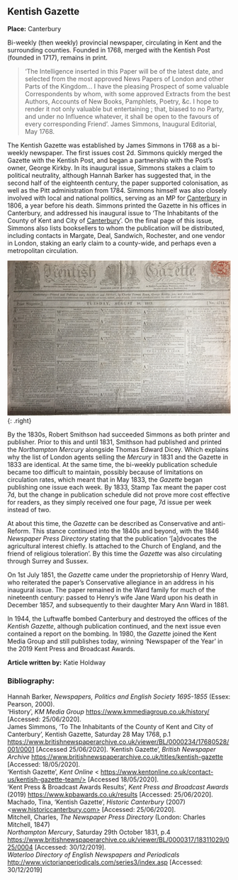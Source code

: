 ## Kentish Gazette

**Place:** Canterbury

Bi-weekly (then weekly) provincial newspaper, circulating in Kent and the surrounding counties. Founded in 1768, merged with the Kentish Post (founded in 1717), remains in print.

>‘The Intelligence inserted in this Paper will be of the latest date, and selected from the most approved News Papers of London and other Parts of the Kingdom… I have the pleasing Prospect of some valuable Correspondents by whom, with some approved Extracts from the best Authors, Accounts of New Books, Pamphlets, Poetry, &c. I hope to render it not only valuable but entertaining ; that, biased to no Party, and under no Influence whatever, it shall be open to the favours of every corresponding Friend’.
James Simmons, Inaugural Editorial, May 1768.

The Kentish Gazette was established by James Simmons in 1768 as a bi-weekly newspaper. The first issues cost 2d. Simmons quickly merged the Gazette with the Kentish Post, and began a partnership with the Post’s owner, George Kirkby. In its inaugural issue, Simmons stakes a claim to political neutrality, although Hannah Barker has suggested that, in the second half of the eighteenth century, the paper supported colonisation, as well as the Pitt administration from 1784. Simmons himself was also closely involved with local and national politics, serving as an MP for [Canterbury](/19c/19c-canterbury) in 1806, a year before his death. Simmons printed the Gazette in his offices in Canterbury, and addressed his inaugural issue to ‘The Inhabitants of the County of Kent and City of [Canterbury](/19c/19c-canterbury)’. On the final page of this issue, Simmons also lists booksellers to whom the publication will be distributed, including contacts in Margate, Deal, Sandwich, Rochester, and one vendor in London, staking an early claim to a county-wide, and perhaps even a metropolitan circulation.

![Kentish Gazette](/18c/images/KentishGazetteMC.jpg){: .right}

By the 1830s, Robert Smithson had succeeded Simmons as both printer and publisher. Prior to this and until 1831, Smithson had published and printed the _Northampton Mercury_ alongside Thomas Edward Dicey. Which explains why the list of London agents selling the _Mercury_ in 1831 and the Gazette in 1833 are identical. At the same time, the bi-weekly publication schedule became too difficult to maintain, possibly because of limitations on circulation rates, which meant that in May 1833, the _Gazette_ began publishing one issue each week. By 1833, Stamp Tax meant the paper cost 7d, but the change in publication schedule did not prove more cost effective for readers, as they simply received one four page, 7d issue per week instead of two.

At about this time, the _Gazette_ can be described as Conservative and anti-Reform. This stance continued into the 1840s and beyond, with the 1846 _Newspaper Press Directory_ stating that the publication ‘[a]dvocates the agricultural interest chiefly. Is attached to the Church of England, and the friend of religious toleration’.  By this time the _Gazette_ was also circulating through Surrey and Sussex.

On 1st July 1851, the _Gazette_ came under the proprietorship of Henry Ward, who reiterated the paper’s Conservative allegiance in an address in his inaugural issue. The paper remained in the Ward family for much of the nineteenth century: passed to Henry’s wife Jane Ward upon his death in December 1857, and subsequently to their daughter Mary Ann Ward in 1881.

In 1944, the Luftwaffe bombed Canterbury and destroyed the offices of the _Kentish Gazette_, although publication continued, and the next issue even contained a report on the bombing. In 1980, the _Gazette_ joined the Kent Media Group and still publishes today, winning ‘Newspaper of the Year’ in the 2019 Kent Press and Broadcast Awards.

**Article written by:** Katie Holdway

### Bibliography:
Hannah Barker, _Newspapers, Politics and English Society 1695-1855_ (Essex: Pearson, 2000).   
‘History’, _KM Media Group_ <https://www.kmmediagroup.co.uk/history/> [Accessed: 25/06/2020].   
James Simmons, ‘To The Inhabitants of the County of Kent and City of Canterbury’, Kentish Gazette, Saturday 28 May 1768, p.1  <https://www.britishnewspaperarchive.co.uk/viewer/BL/0000234/17680528/001/0001> [Accessed 25/06/2020].
‘Kentish Gazette’, _British Newspaper Archive_ <https://www.britishnewspaperarchive.co.uk/titles/kentish-gazette> [Accessed: 18/05/2020].   
‘Kentish Gazette’, _Kent Online_ < https://www.kentonline.co.uk/contact-us/kentish-gazette-team/> [Accessed 18/05/2020].   
‘Kent Press & Broadcast Awards Results’, _Kent Press and Broadcast Awards_ (2019) <https://www.kpbawards.co.uk/results> [Accessed: 25/06/2020].   
Machado, Tina, ‘Kentish Gazette’, _Historic Canterbury_ (2007) <www.historiccanterbury.com> [Accessed: 25/06/2020].   
Mitchell, Charles, _The Newspaper Press Directory_ (London: Charles Mitchell, 1847)   
_Northampton Mercury_, Saturday 29th October 1831, p.4 <https://www.britishnewspaperarchive.co.uk/viewer/BL/0000317/18311029/025/0004> [Accessed: 30/12/2019].   
_Waterloo Directory of English Newspapers and Periodicals_ <http://www.victorianperiodicals.com/series3/index.asp> [Accessed: 30/12/2019]   

